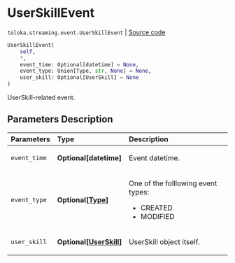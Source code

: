 # UserSkillEvent
`toloka.streaming.event.UserSkillEvent` | [Source code](https://github.com/Toloka/toloka-kit/blob/v0.1.25/src/streaming/event.py#L75)

```python
UserSkillEvent(
    self,
    *,
    event_time: Optional[datetime] = None,
    event_type: Union[Type, str, None] = None,
    user_skill: Optional[UserSkill] = None
)
```

UserSkill-related event.

## Parameters Description

| Parameters | Type | Description |
| :----------| :----| :-----------|
`event_time`|**Optional\[datetime\]**|<p>Event datetime.</p>
`event_type`|**Optional\[[Type](toloka.streaming.event.UserSkillEvent.Type.md)\]**|<p>One of the folllowing event types:<ul><li>CREATED</li><li>MODIFIED</li></ul></p>
`user_skill`|**Optional\[[UserSkill](toloka.client.user_skill.UserSkill.md)\]**|<p>UserSkill object itself.</p>
